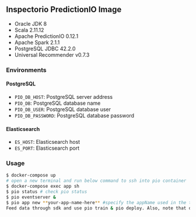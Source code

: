 ## Inspectorio PredictionIO Image

- Oracle JDK 8
- Scala 2.11.12
- Apache PredictionIO 0.12.1
- Apache Spark 2.1.1
- PostgreSQL JDBC 42.2.0
- Universal Recommender v0.7.3

### Environments

#### PostgreSQL

- `PIO_DB_HOST`: PostgreSQL server address
- `PIO_DB`: PostgreSQL database name
- `PIO_DB_USER`: PostgreSQL database user
- `PIO_DB_PASSWORD`: PostgreSQL database password

#### Elasticsearch

- `ES_HOST`: Elasticsearch host
- `ES_PORT`: Elasticsearch port

### Usage
 ```sh
$ docker-compose up
 # open a new terminal and run below command to ssh into pio container
$ docker-compose exec app sh
 $ pio status # check pio status
$ pio eventserver &
$ pio app new **your-app-name-here** #specify the appName used in the template's engine.json file (you can see it in the current directory)
 Feed data through sdk and use pio train & pio deploy. Also, note that default UR integration tests are trimmed and thus, can't be run.
```
